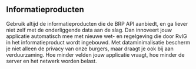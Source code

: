 ## Informatieproducten

Gebruik altijd de informatieproducten die de BRP API aanbiedt, en ga liever niet zelf met de onderliggende data aan de slag. Dan innoveert jouw applicatie automatisch mee met nieuwe wet- en regelgeving die door RvIG in het informatieproduct wordt ingebouwd. Met dataminimalisatie bescherm je niet alleen de privacy van onze burgers, maar draagt je ook bij aan verduurzaming. Hoe minder velden jouw applicatie vraagt, hoe minder de server en het netwerk worden belast.